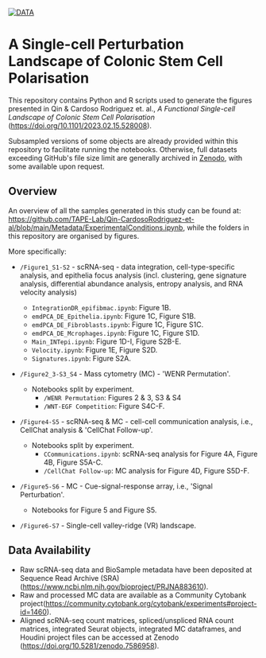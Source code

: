 [![DATA](https://zenodo.org/badge/DOI/10.5281/zenodo.7586958.svg)](https://doi.org/10.5281/zenodo.7586958)

# A Single-cell Perturbation Landscape of Colonic Stem Cell Polarisation

This repository contains Python and R scripts used to generate the figures presented in Qin & Cardoso Rodriguez et. al., _A Functional Single-cell Landscape of Colonic Stem Cell Polarisation_ (https://doi.org/10.1101/2023.02.15.528008).

Subsampled versions of some objects are already provided within this repository to facilitate running the notebooks. Otherwise, full datasets exceeding GitHub's file size limit are generally archived in [Zenodo](), with some available upon request.

## Overview

An overview of all the samples generated in this study can be found at: <https://github.com/TAPE-Lab/Qin-CardosoRodriguez-et-al/blob/main/Metadata/ExperimentalConditions.ipynb>, while the folders in this repository are organised by figures. 

More specifically:

- `/Figure1_S1-S2` - scRNA-seq - data integration, cell-type-specific analysis, and epithelia focus analysis (incl. clustering, gene signature analysis, differential abundance analysis, entropy analysis, and RNA velocity analysis)
    - `IntegrationDR_epifibmac.ipynb`: Figure 1B.
    - `emdPCA_DE_Epithelia.ipynb`: Figure 1C, Figure S1B.
    - `emdPCA_DE_Fibroblasts.ipynb`: Figure 1C, Figure S1C.
    - `emdPCA_DE_Mcrophages.ipynb`: Figure 1C, Figure S1D.
    - `Main_INTepi.ipynb`: Figure 1D-I, Figure S2B-E.
    - `Velocity.ipynb`: Figure 1E, Figure S2D.
    - `Signatures.ipynb`: Figure S2A.

- `/Figure2_3-S3_S4` - Mass cytometry (MC) - 'WENR Permutation'.
    - Notebooks split by experiment.
        - `/WENR Permutation`: Figures 2 & 3, S3 & S4
        - `/WNT-EGF Competition`: Figure S4C-F.

- `/Figure4-S5` - scRNA-seq & MC - cell-cell communication analysis, i.e., CellChat analysis & 'CellChat Follow-up'.
    - Notebooks split by experiment.
        - `CCommunications.ipynb`: scRNA-seq analysis for Figure 4A, Figure 4B, Figure S5A-C.
        - `/CellChat Follow-up`: MC analysis for Figure 4D, Figure S5D-F.

- `/Figure5-S6` - MC - Cue-signal-response array, i.e., 'Signal Perturbation'.
    - Notebooks for Figure 5 and Figure S5.

- `/Figure6-S7` - Single-cell valley-ridge (VR) landscape.

## Data Availability

- Raw scRNA-seq data and BioSample metadata have been deposited at Sequence Read Archive (SRA) (<https://www.ncbi.nlm.nih.gov/bioproject/PRJNA883610>).
- Raw and processed MC data are available as a Community Cytobank project(<https://community.cytobank.org/cytobank/experiments#project-id=1460>).
- Aligned scRNA-seq count matrices, spliced/unspliced RNA count matrices, integrated Seurat objects, integrated MC dataframes, and
  Houdini project files can be accessed at Zenodo (<https://doi.org/10.5281/zenodo.7586958>).
